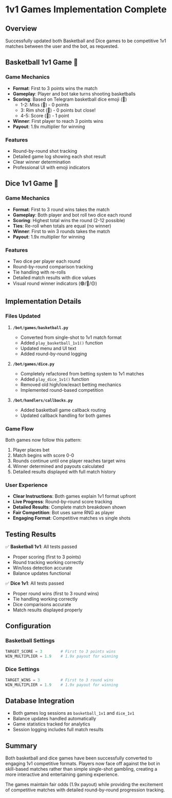 # 1v1 Games Implementation Complete

## Overview
Successfully updated both Basketball and Dice games to be competitive 1v1 matches between the user and the bot, as requested.

## Basketball 1v1 Game 🏀

### Game Mechanics
- **Format**: First to 3 points wins the match
- **Gameplay**: Player and bot take turns shooting basketballs
- **Scoring**: Based on Telegram basketball dice emoji (🏀)
  - 1-2: Miss (🚫) - 0 points
  - 3: Rim shot (😬) - 0 points but close!
  - 4-5: Score (🏀) - 1 point
- **Winner**: First player to reach 3 points wins
- **Payout**: 1.9x multiplier for winning

### Features
- Round-by-round shot tracking
- Detailed game log showing each shot result
- Clear winner determination
- Professional UI with emoji indicators

## Dice 1v1 Game 🎲

### Game Mechanics
- **Format**: First to 3 round wins takes the match
- **Gameplay**: Both player and bot roll two dice each round
- **Scoring**: Highest total wins the round (2-12 possible)
- **Ties**: Re-roll when totals are equal (no winner)
- **Winner**: First to win 3 rounds takes the match
- **Payout**: 1.9x multiplier for winning

### Features
- Two dice per player each round
- Round-by-round comparison tracking
- Tie handling with re-rolls
- Detailed match results with dice values
- Visual round winner indicators (🟢/🔴/🟡)

## Implementation Details

### Files Updated
1. **`/bot/games/basketball.py`**
   - Converted from single-shot to 1v1 match format
   - Added `play_basketball_1v1()` function
   - Updated menu and UI text
   - Added round-by-round logging

2. **`/bot/games/dice.py`**
   - Completely refactored from betting system to 1v1 matches
   - Added `play_dice_1v1()` function
   - Removed old high/low/exact betting mechanics
   - Implemented round-based competition

3. **`/bot/handlers/callbacks.py`**
   - Added basketball game callback routing
   - Updated callback handling for both games

### Game Flow
Both games now follow this pattern:
1. Player places bet
2. Match begins with score 0-0
3. Rounds continue until one player reaches target wins
4. Winner determined and payouts calculated
5. Detailed results displayed with full match history

### User Experience
- **Clear Instructions**: Both games explain 1v1 format upfront
- **Live Progress**: Round-by-round score tracking
- **Detailed Results**: Complete match breakdown shown
- **Fair Competition**: Bot uses same RNG as player
- **Engaging Format**: Competitive matches vs single shots

## Testing Results

✅ **Basketball 1v1**: All tests passed
- Proper scoring (first to 3 points)
- Round tracking working correctly
- Win/loss detection accurate
- Balance updates functional

✅ **Dice 1v1**: All tests passed  
- Proper round wins (first to 3 round wins)
- Tie handling working correctly
- Dice comparisons accurate
- Match results displayed properly

## Configuration

### Basketball Settings
```python
TARGET_SCORE = 3        # First to 3 points wins
WIN_MULTIPLIER = 1.9    # 1.9x payout for winning
```

### Dice Settings
```python
TARGET_WINS = 3         # First to 3 round wins
WIN_MULTIPLIER = 1.9    # 1.9x payout for winning
```

## Database Integration
- Both games log sessions as `basketball_1v1` and `dice_1v1`
- Balance updates handled automatically
- Game statistics tracked for analytics
- Session logging includes full match results

## Summary
Both basketball and dice games have been successfully converted to engaging 1v1 competitive formats. Players now face off against the bot in skill-based matches rather than simple single-shot gambling, creating a more interactive and entertaining gaming experience.

The games maintain fair odds (1.9x payout) while providing the excitement of competitive matches with detailed round-by-round progression tracking.
